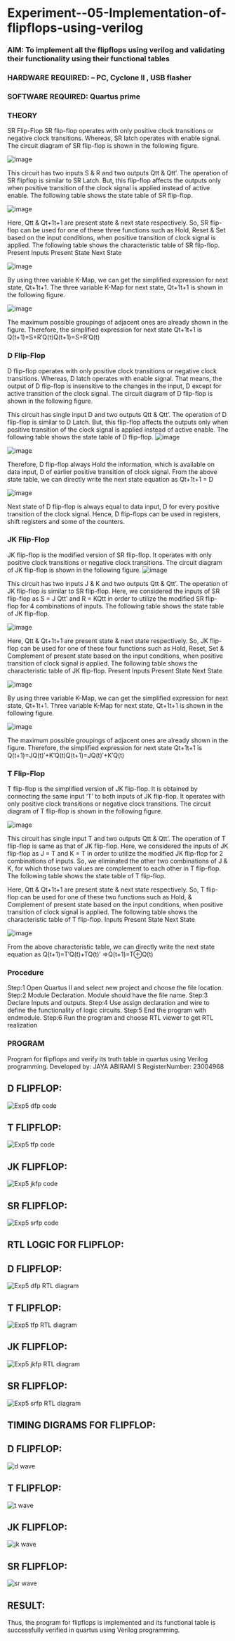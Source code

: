 # Experiment--05-Implementation-of-flipflops-using-verilog
### AIM: To implement all the flipflops using verilog and validating their functionality using their functional tables
### HARDWARE REQUIRED:  – PC, Cyclone II , USB flasher
### SOFTWARE REQUIRED:   Quartus prime
### THEORY 
SR Flip-Flop
SR flip-flop operates with only positive clock transitions or negative clock transitions. Whereas, SR latch operates with enable signal. The circuit diagram of SR flip-flop is shown in the following figure.

![image](https://user-images.githubusercontent.com/36288975/167910294-bb550548-b1dc-4cba-9044-31d9037d476b.png)

 
This circuit has two inputs S & R and two outputs Qtt & Qtt’. The operation of SR flipflop is similar to SR Latch. But, this flip-flop affects the outputs only when positive transition of the clock signal is applied instead of active enable.
The following table shows the state table of SR flip-flop.


![image](https://user-images.githubusercontent.com/36288975/167910648-ced88e69-869c-42e2-9718-a285a3902446.png)


Here, Qtt & Qt+1t+1 are present state & next state respectively. So, SR flip-flop can be used for one of these three functions such as Hold, Reset & Set based on the input conditions, when positive transition of clock signal is applied. The following table shows the characteristic table of SR flip-flop.
Present Inputs	Present State	Next State


![image](https://user-images.githubusercontent.com/36288975/167908180-5fc9d589-1cb5-41f5-b2c8-927e04f5f387.png)

By using three variable K-Map, we can get the simplified expression for next state, Qt+1t+1. The three variable K-Map for next state, Qt+1t+1 is shown in the following figure.

![image](https://user-images.githubusercontent.com/36288975/167908214-25b30a54-db20-4bcb-9385-5f93a1982a09.png)

 
The maximum possible groupings of adjacent ones are already shown in the figure. Therefore, the simplified expression for next state Qt+1t+1 is
Q(t+1)=S+R′Q(t)Q(t+1)=S+R′Q(t)


### D Flip-Flop
D flip-flop operates with only positive clock transitions or negative clock transitions. Whereas, D latch operates with enable signal. That means, the output of D flip-flop is insensitive to the changes in the input, D except for active transition of the clock signal. The circuit diagram of D flip-flop is shown in the following figure.
 
This circuit has single input D and two outputs Qtt & Qtt’. The operation of D flip-flop is similar to D Latch. But, this flip-flop affects the outputs only when positive transition of the clock signal is applied instead of active enable.
The following table shows the state table of D flip-flop.
![image](https://user-images.githubusercontent.com/36288975/167908342-e03f0cbb-5958-43bb-b74a-5e3ec2341675.png)

![image](https://user-images.githubusercontent.com/36288975/167910325-aeef0739-0a54-40e2-bebd-6f5fa0cad10e.png)



Therefore, D flip-flop always Hold the information, which is available on data input, D of earlier positive transition of clock signal. From the above state table, we can directly write the next state equation as
Qt+1t+1 = D



![image](https://user-images.githubusercontent.com/36288975/167908850-d39d07ba-7f9d-490a-b9f2-274e189fd047.png)

Next state of D flip-flop is always equal to data input, D for every positive transition of the clock signal. Hence, D flip-flops can be used in registers, shift registers and some of the counters.


### JK Flip-Flop
JK flip-flop is the modified version of SR flip-flop. It operates with only positive clock transitions or negative clock transitions. The circuit diagram of JK flip-flop is shown in the following figure.
![image](https://user-images.githubusercontent.com/36288975/167910378-d2d984a7-2815-4d17-8c41-ee4bdf59ec24.png) 

 
This circuit has two inputs J & K and two outputs Qtt & Qtt’. The operation of JK flip-flop is similar to SR flip-flop. Here, we considered the inputs of SR flip-flop as S = J Qtt’ and R = KQtt in order to utilize the modified SR flip-flop for 4 combinations of inputs.
The following table shows the state table of JK flip-flop.


![image](https://user-images.githubusercontent.com/36288975/167908575-59c35afb-50d3-46a2-888c-47478a3179d5.png)

Here, Qtt & Qt+1t+1 are present state & next state respectively. So, JK flip-flop can be used for one of these four functions such as Hold, Reset, Set & Complement of present state based on the input conditions, when positive transition of clock signal is applied. The following table shows the characteristic table of JK flip-flop.
Present Inputs	Present State	Next State

![image](https://user-images.githubusercontent.com/36288975/167908664-c854ffe9-0bd3-44c2-bfa6-e53928181c69.png)


By using three variable K-Map, we can get the simplified expression for next state, Qt+1t+1. Three variable K-Map for next state, Qt+1t+1 is shown in the following figure.
 
 
 ![image](https://user-images.githubusercontent.com/36288975/167908688-fa93c3e9-8323-4864-947d-c11d163d5a90.png)

The maximum possible groupings of adjacent ones are already shown in the figure. Therefore, the simplified expression for next state Qt+1t+1 is
Q(t+1)=JQ(t)′+K′Q(t)Q(t+1)=JQ(t)′+K′Q(t)



### T Flip-Flop
T flip-flop is the simplified version of JK flip-flop. It is obtained by connecting the same input ‘T’ to both inputs of JK flip-flop. It operates with only positive clock transitions or negative clock transitions. The circuit diagram of T flip-flop is shown in the following figure.

![image](https://user-images.githubusercontent.com/36288975/167911534-5f3c445d-bc68-46e2-9a9c-7efce5febc60.png)



This circuit has single input T and two outputs Qtt & Qtt’. The operation of T flip-flop is same as that of JK flip-flop. Here, we considered the inputs of JK flip-flop as J = T and K = T in order to utilize the modified JK flip-flop for 2 combinations of inputs. So, we eliminated the other two combinations of J & K, for which those two values are complement to each other in T flip-flop.
The following table shows the state table of T flip-flop.



Here, Qtt & Qt+1t+1 are present state & next state respectively. So, T flip-flop can be used for one of these two functions such as Hold, & Complement of present state based on the input conditions, when positive transition of clock signal is applied. The following table shows the characteristic table of T flip-flop.
Inputs	Present State	Next State


![image](https://user-images.githubusercontent.com/36288975/167909015-53aa9450-3f28-4202-887a-79d88228f8a0.png)

From the above characteristic table, we can directly write the next state equation as
Q(t+1)=T′Q(t)+TQ(t)′
⇒Q(t+1)=T⊕Q(t)

### Procedure
Step:1 Open Quartus II and select new project and choose the file location.
Step:2 Module Declaration. Module should have the file name.
Step:3 Declare Inputs and outputs.
Step:4 Use assign declaration and wire to define the functionality of logic circuits.
Step:5 End the program with endmodule.
Step:6 Run the program and choose RTL viewer to get RTL realization

### PROGRAM 
Program for flipflops  and verify its truth table in quartus using Verilog programming.
Developed by: JAYA ABIRAMI S 
RegisterNumber: 23004968 

## D FLIPFLOP:
![Exp5 dfp code](https://github.com/JayaAbirami/Experiment--05-Implementation-of-flipflops-using-verilog/assets/151487010/0bb65cc7-a240-4d4e-8a84-53702bcb294a)

## T FLIPFLOP:
![Exp5 tfp code](https://github.com/JayaAbirami/Experiment--05-Implementation-of-flipflops-using-verilog/assets/151487010/7d08c896-3174-47ce-95ce-c781317b75f4)

## JK FLIPFLOP:
![Exp5 jkfp code](https://github.com/JayaAbirami/Experiment--05-Implementation-of-flipflops-using-verilog/assets/151487010/6047370e-2d9e-40b1-9329-e3f33507b210)

## SR FLIPFLOP:
![Exp5 srfp code](https://github.com/JayaAbirami/Experiment--05-Implementation-of-flipflops-using-verilog/assets/151487010/07c79fe7-2fc3-40d0-a154-45fb24897405)

## RTL LOGIC FOR FLIPFLOP:

## D FLIPFLOP:
![Exp5 dfp RTL diagram](https://github.com/JayaAbirami/Experiment--05-Implementation-of-flipflops-using-verilog/assets/151487010/e1b715e7-3fbd-4204-be10-3b99776f047e)

## T FLIPFLOP:
![Exp5 tfp RTL diagram](https://github.com/JayaAbirami/Experiment--05-Implementation-of-flipflops-using-verilog/assets/151487010/ee8e51fc-a8f1-4155-a7c2-6fd25259d897)

## JK FLIPFLOP:
![Exp5 jkfp RTL diagram](https://github.com/JayaAbirami/Experiment--05-Implementation-of-flipflops-using-verilog/assets/151487010/3c6255a3-38c1-443e-b93c-83e4438072dc)

## SR FLIPFLOP:
![Exp5 srfp RTL diagram](https://github.com/JayaAbirami/Experiment--05-Implementation-of-flipflops-using-verilog/assets/151487010/2461481e-f51e-41ec-86c4-800a7cfb5dcc)


## TIMING DIGRAMS FOR FLIPFLOP:

## D FLIPFLOP:
![d wave](https://github.com/JayaAbirami/Experiment--05-Implementation-of-flipflops-using-verilog/assets/151487010/3b2cadff-c07e-414a-90d4-51a2b5e47ef3)

## T FLIPFLOP:
![t wave](https://github.com/JayaAbirami/Experiment--05-Implementation-of-flipflops-using-verilog/assets/151487010/8ffe62d1-64b3-41d5-914b-31662e6f04a5)

## JK FLIPFLOP:
![jk wave](https://github.com/JayaAbirami/Experiment--05-Implementation-of-flipflops-using-verilog/assets/151487010/3362321a-ed39-476c-afc3-b0e69801540a)

## SR FLIPFLOP:
![sr wave](https://github.com/JayaAbirami/Experiment--05-Implementation-of-flipflops-using-verilog/assets/151487010/de031918-f93b-4d7d-b849-ef6bc105ccd1)

## RESULT:
Thus, the program for flipflops is implemented and its functional table is successfully verified in
quartus using Verilog programming.
